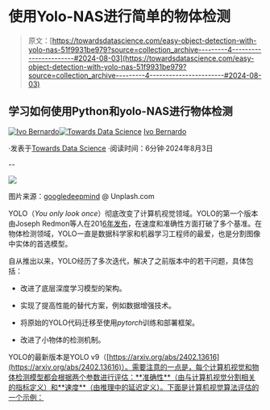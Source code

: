 # 使用Yolo-NAS进行简单的物体检测

> 原文：[https://towardsdatascience.com/easy-object-detection-with-yolo-nas-51f9931be979?source=collection_archive---------4-----------------------#2024-08-03](https://towardsdatascience.com/easy-object-detection-with-yolo-nas-51f9931be979?source=collection_archive---------4-----------------------#2024-08-03)

## 学习如何使用Python和yolo-NAS进行物体检测

[](https://ivopbernardo.medium.com/?source=post_page---byline--51f9931be979--------------------------------)[![Ivo Bernardo](../Images/39887b6f3e63a67c0545e87962ad5df0.png)](https://ivopbernardo.medium.com/?source=post_page---byline--51f9931be979--------------------------------)[](https://towardsdatascience.com/?source=post_page---byline--51f9931be979--------------------------------)[![Towards Data Science](../Images/a6ff2676ffcc0c7aad8aaf1d79379785.png)](https://towardsdatascience.com/?source=post_page---byline--51f9931be979--------------------------------) [Ivo Bernardo](https://ivopbernardo.medium.com/?source=post_page---byline--51f9931be979--------------------------------)

·发表于[Towards Data Science](https://towardsdatascience.com/?source=post_page---byline--51f9931be979--------------------------------) ·阅读时间：6分钟·2024年8月3日

--

![](../Images/2460b263c9776aa2d53243fab1714f13.png)

图片来源：[googledeepmind](https://unsplash.com/pt-br/@googledeepmind) @ Unplash.com

YOLO（*You only look once*）彻底改变了计算机视觉领域。YOLO的第一个版本由Joseph Redmon等人在201[6年发布](https://arxiv.org/abs/1506.02640)，在速度和准确性方面打破了多个基准。在物体检测领域，YOLO一直是数据科学家和机器学习工程师的最爱，也是分割图像中实体的首选模型。

自从推出以来，YOLO经历了多次迭代，解决了之前版本中的若干问题，具体包括：

+   改进了底层深度学习模型的架构。

+   实现了提高性能的替代方案，例如数据增强技术。

+   将原始的YOLO代码迁移至使用*pytorch*训练和部署框架。

+   改进了小物体的检测机制。

YOLO的最新版本是YOLO v9（[https://arxiv.org/abs/2402.13616](https://arxiv.org/abs/2402.13616)）。需要注意的一点是，每个计算机视觉和物体检测模型都会根据两个参数进行评估：**准确性**（由与计算机视觉分割相关的指标定义）和**速度**（由推理中的延迟定义）。下面是计算机视觉算法评估的一个示例：
